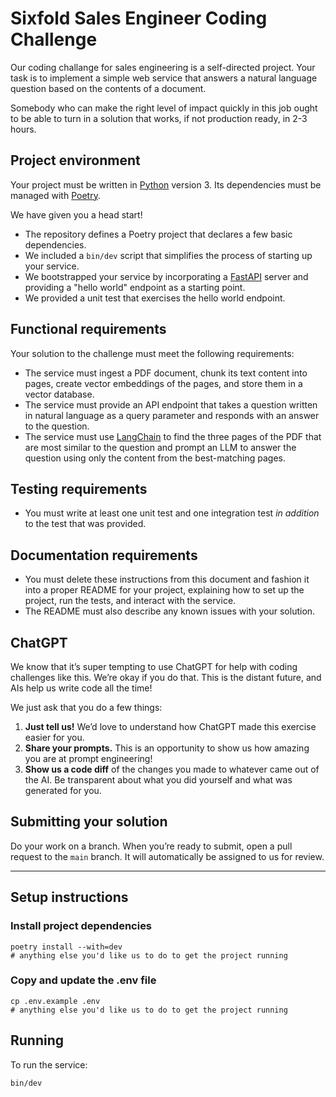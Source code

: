 # Sixfold Sales Engineer Coding Challenge

Our coding challange for sales engineering is a self-directed project. Your task is to implement a simple web service that answers a natural language question based on the contents of a document.

Somebody who can make the right level of impact quickly in this job ought to be able to turn in a solution that works, if not production ready, in 2-3 hours.

## Project environment

Your project must be written in [Python](https://www.python.org/) version 3. Its dependencies must be managed with [Poetry](https://python-poetry.org/).

We have given you a head start!

- The repository defines a Poetry project that declares a few basic dependencies.
- We included a `bin/dev` script that simplifies the process of starting up your service.
- We bootstrapped your service by incorporating a [FastAPI](https://fastapi.tiangolo.com/) server and providing a "hello world" endpoint as a starting point.
- We provided a unit test that exercises the hello world endpoint.

## Functional requirements

Your solution to the challenge must meet the following requirements:

- The service must ingest a PDF document, chunk its text content into pages, create vector embeddings of the pages, and store them in a vector database.
- The service must provide an API endpoint that takes a question written in natural language as a query parameter and responds with an answer to the question.
- The service must use [LangChain](https://langchain.com/) to find the three pages of the PDF that are most similar to the question and prompt an LLM to answer the question using only the content from the best-matching pages.

## Testing requirements

- You must write at least one unit test and one integration test _in addition_ to the test that was provided.

## Documentation requirements

- You must delete these instructions from this document and fashion it into a proper README for your project, explaining how to set up the project, run the tests, and interact with the service.
- The README must also describe any known issues with your solution.

## ChatGPT

We know that it’s super tempting to use ChatGPT for help with coding challenges like this. We’re okay if you do that. This is the distant future, and AIs help us write code all the time!

We just ask that you do a few things:

1. **Just tell us!** We’d love to understand how ChatGPT made this exercise easier for you.
2. **Share your prompts.** This is an opportunity to show us how amazing you are at prompt engineering!
3. **Show us a code diff** of the changes you made to whatever came out of the AI. Be transparent about what you did yourself and what was generated for you.

## Submitting your solution

Do your work on a branch. When you’re ready to submit, open a pull request to the `main` branch. It will automatically be assigned to us for review.

---

## Setup instructions

### Install project dependencies

```
poetry install --with=dev
# anything else you'd like us to do to get the project running
```

### Copy and update the .env file

```
cp .env.example .env
# anything else you'd like us to do to get the project running
```

## Running
To run the service:
```
bin/dev
```
